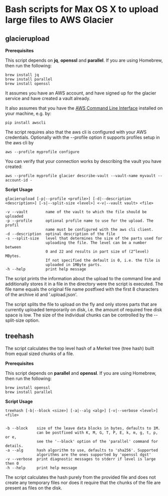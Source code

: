 # Bash scripts for Max OS X to upload large files to AWS Glacier

## glacierupload
**Prerequisites**

This script depends on <b>jq</b>, <b>openssl</b> and <b>parallel</b>. If you are
using Homebrew, then run the following:

    brew install jq
    brew install parallel
    brew install openssl

It assumes you have an AWS account, and have signed up for the glacier service
and have created a vault already.

It also assumes that you have the
<a href="http://docs.aws.amazon.com/cli/latest/userguide/installing.html">AWS Command Line Interface</a>
installed on your machine, e.g. by:

    pip install awscli

The script requires also that the aws cli is configured with your AWS credentials. Optionally
with the --profile option it supports profiles setup in the aws cli by

    aws --profile myprofile configure

You can verify that your connection works by describing the vault you have created:

    aws --profile myprofile glacier describe-vault --vault-name myvault --account-id -


**Script Usage**

    glacierupload [-p|--profile <profile>] [-d|--description <description>] [-s|--split-size <level>] <-v|--vault vault> <file>
    
    -v --vault        name of the vault to which the file should be uploaded  
    -p --profile      optional profile name to use for the upload. The profil
                      name must be configured with the aws cli client.
    -d --description  optinal description of the file
    -s --split-size   level that determines the size of the parts used for
                      uploading the file. The level can be a number between
                      0 and 22 and results in part size of (2^level) MBytes.
                      If not specified the default is 0, i.e. the file is
                      uploaded in 1MByte parts.
    -h --help         print help message

The script prints the information about the upload to the command line and
additionally stores it in a file in the directory were the script is executed.
The file name equals the original file name postfixed with the first 8 characters
of the archive id and '.upload.json'.

The script splits the file to upload on the fly and only stores parts that are
currently uploaded temporarily on disk, i.e. the amount of required free disk
space is low. The size of the individual chunks can be controlled by the --split-size
option.

## treehash

The script calculates the top level hash of a Merkel tree (tree hash) built from
equal sized chunks of a file.

**Prerequisites**

This script depends on <b>parallel</b> and <b>openssl</b>. If you are using
Homebrew, then run the following:

    brew install openssl
    brew install parallel

**Script Usage**

    treehash [-b|--block <size>] [-a|--alg <alg>] [-v|--verbose <level>] <file>


    -b --block    size of the leave data blocks in bytes, defaults to 1M.
                  can be postfixed with K, M, G, T, P, E, k, m, g, t, p, or e,
                  see the '--block' option of the 'parallel' command for details.
    -a --alg      hash algorithm to use, defaults to 'sha256'. Supported
                  algorithms are the ones supported by 'openssl dgst'
    -v --verbose  print diagnostic messages to stderr if level is large then 0
    -h --help     print help message

The script calculates the hash purely from the provided file and does not create
any temporary files nor does it require that the chunks of the file are present
as files on the disk.
